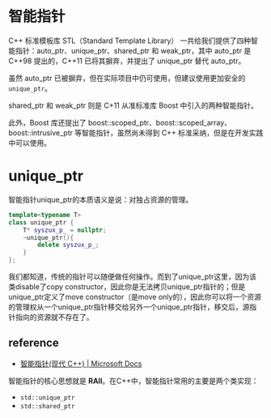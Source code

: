 

# 智能指针
C++ 标准模板库 STL（Standard Template Library） 一共给我们提供了四种智能指针：auto_ptr、unique_ptr、shared_ptr 和 weak_ptr，其中 auto_ptr 是 C++98 提出的，C++11 已将其摒弃，并提出了 unique_ptr 替代 auto_ptr。

虽然 auto_ptr 已被摒弃，但在实际项目中仍可使用，但建议使用更加安全的 ``unique_ptr``。

shared_ptr 和 weak_ptr 则是 C+11 从准标准库 Boost 中引入的两种智能指针。

此外，Boost 库还提出了 boost::scoped_ptr、boost::scoped_array、boost::intrusive_ptr 等智能指针，虽然尚未得到 C++ 标准采纳，但是在开发实践中可以使用。

# unique_ptr
智能指针unique_ptr的本质语义是说：对独占资源的管理。
```cpp
template<typename T>
class unique_ptr {
    T* syszux_p_ = nullptr;
    ~unique_ptr(){
        delete syszux_p_;
    }
};
```
我们都知道，传统的指针可以随便做任何操作。而到了unique_ptr这里，因为该类disable了copy constructor，因此你是无法拷贝unique_ptr指针的；但是unique_ptr定义了move constructor（是move only的），因此你可以将一个资源的管理权从一个unique_ptr指针移交给另外一个unique_ptr指针，移交后，源指针指向的资源就不存在了。


## reference
- [智能指针(现代 C++) | Microsoft Docs](https://docs.microsoft.com/zh-cn/cpp/cpp/smart-pointers-modern-cpp?view=msvc-170)


智能指针的核心思想就是 **RAII**。在C++中，智能指针常用的主要是两个类实现：
- `std::unique_ptr`
- `std::shared_ptr`
